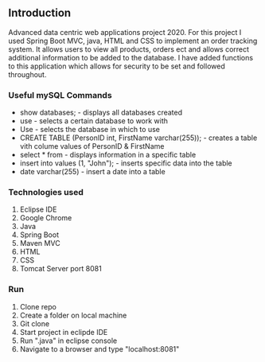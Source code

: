 ## Introduction
Advanced data centric web applications project 2020. For this project I used Spring Boot MVC, java, HTML and CSS to implement an order tracking system. It allows users to view all products, orders ect and allows correct additional information to be added to the database. I have added functions to this application which allows for security to be set and followed throughout.

### Useful mySQL Commands
* show databases; - displays all databases created
* use <DatabaseName> - selects a certain database to work with
* Use <DatabaseNameHere>- selects the database in which to use
* CREATE TABLE <TableNameHere> (PersonID int, FirstName varchar(255)); - creates a table vith colume values of PersonID & FirstName
* select * from <DatabaseNameHere> - displays information in a specific table
* insert into <TableName> values (1, "John"); - inserts specific data into the table
* date varchar(255) - insert a date into a table

### Technologies used
1) Eclipse IDE
2) Google Chrome
3) Java
4) Spring Boot
5) Maven MVC
6) HTML
7) CSS
8) Tomcat Server port 8081
  
### Run
1) Clone repo
2) Create a folder on local machine
3) Git clone <RepoLink>
4) Start project in eclipde IDE
5) Run ".java" in eclipse console
6) Navigate to a browser and type "localhost:8081"
 
  

